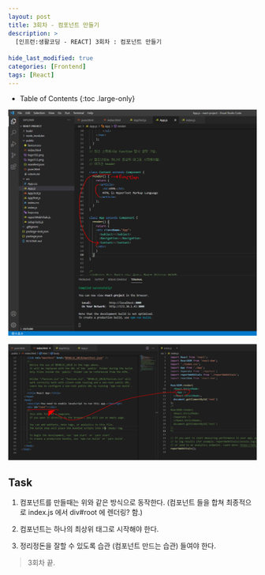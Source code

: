 ```yaml
---
layout: post
title: 3회차 - 컴포넌트 만들기
description: >
  [인프런:생활코딩 - REACT] 3회차 : 컴포넌트 만들기

hide_last_modified: true
categories: [Frontend]
tags: [React]
---
```


- Table of Contents
{:toc .large-only}

![react3-1](/assets/img/React/react3-1.png)

![react3-2](/assets/img/React/react3-2.png)

## Task

1. 컴포넌트를 만들때는 위와 같은 방식으로 동작한다. (컴포넌트 들을 합쳐 최종적으로 index.js 에서 div#root 에 렌더링? 함.)

2. 컴포넌트는 하나의 최상위 태그로 시작해야 한다.

3. 정리정돈을 잘할 수 있도록 습관 (컴포넌트 만드는 습관) 들여야 한다.

> 3회차 끝.
